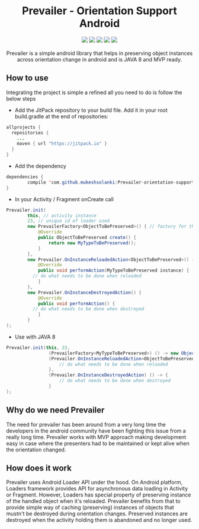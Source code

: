 <h1 align="center">Prevailer - Orientation Support Android</h1>
<p align="center">
  <a href="https://android-arsenal.com/api?level=11"> <img src="https://img.shields.io/badge/API-11%2B-blue.svg?style=flat" /></a>
  <a href="https://jitpack.io/#mukeshsolanki/Prevailer-orientation-support-library-for-Android"> <img src="https://jitpack.io/v/mukeshsolanki/Prevailer-orientation-support-library-for-Android.svg" /></a>
  <a href="https://android-arsenal.com/details/1/3802"> <img src="https://img.shields.io/badge/Android%20Arsenal-Photo%20Filter-brightgreen.svg?style=flat" /></a>
  <a href="https://travis-ci.org/mukeshsolanki/Prevailer-orientation-support-library-for-Android"> <img src="https://travis-ci.org/mukeshsolanki/Prevailer-orientation-support-library-for-Android.svg?branch=master" /></a>
  <a href="https://www.paypal.me/mukeshsolanki"> <img src="https://img.shields.io/badge/paypal-donate-yellow.svg" /></a>
  <br /><br />Prevailer is a simple android library that helps in preserving object instances across orientation change in android and is JAVA 8 and MVP ready.
</p>

## How to use

Integrating the project is simple a refined all you need to do is follow the below steps

* Add the JitPack repository to your build file. Add it in your root build.gradle at the end of repositories:

```java
allprojects {
  repositories {
    ...
    maven { url "https://jitpack.io" }
  }
}
```
* Add the dependency

```java
dependencies {
        compile 'com.github.mukeshsolanki:Prevailer-orientation-support-library-for-Android:1.0.1'
}
```

* In your Activity / Fragment onCreate call
```java
Prevailer.init(
		this, // activity instance
		23, // unique id of loader used
		new PrevailerFactory<ObjectToBePreserved>() { // factory for the instance that should be preserved
		    @Override
		    public ObjectToBePreserved create() {
		        return new MyTypeToBePreserved();
		    }
		},
		new Prevailer.OnInstanceReloadedAction<ObjectToBePreserved>() {
		    @Override
		    public void performAction(MyTypeToBePreserved instance) {
          // do what needs to be done when reloaded
		    }
		},
		new Prevailer.OnInstanceDestroyedAction() {
		    @Override
		    public void performAction() {
          // do what needs to be done when destroyed
		    }
		}
);
```

* Use with JAVA 8
```java
Prevailer.init(this, 23,
                (PrevailerFactory<MyTypeToBePreserved>) () -> new ObjectToBePreserved(),
                (Prevailer.OnInstanceReloadedAction<ObjectToBePreserved>) instance -> {
                    // do what needs to be done when reloaded
                },
                (Prevailer.OnInstanceDestroyedAction) () -> {
                    // do what needs to be done when destroyed
                }
);
```

## Why do we need Prevailer
The need for prevailer has been around from a very long time the developers in the android community have been fighting this issue from a really long time.
Prevailer works with MVP approach making development easy in case where the presenters had to be maintained or kept alive when the orientation changed.

## How does it work
Prevailer uses Android Loader API under the hood. On Android platform, Loaders framework provides API for asynchronous data loading in Activity or Fragment.
However, Loaders has special property of preserving instance of the handled object when it's reloaded.
Prevailer benefits from that to provide simple way of caching (preserving) instances of objects that mustn't be destroyed during orientation changes.
Preserved instances are destroyed when the activity holding them is  abandoned and no longer used.
